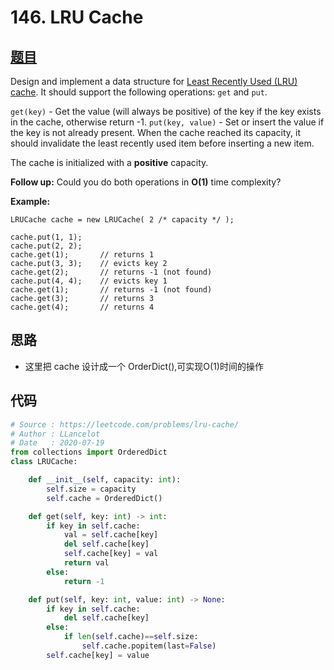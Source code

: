 # 146. LRU Cache

## [题目](https://leetcode.com/problems/lru-cache/)

Design and implement a data structure for [Least Recently Used (LRU) cache](https://en.wikipedia.org/wiki/Cache_replacement_policies#LRU). It should support the following operations: `get` and `put`.

`get(key)` - Get the value (will always be positive) of the key if the key exists in the cache, otherwise return -1.
`put(key, value)` - Set or insert the value if the key is not already present. When the cache reached its capacity, it should invalidate the least recently used item before inserting a new item.

The cache is initialized with a **positive** capacity.

**Follow up:**
Could you do both operations in **O(1)** time complexity?

**Example:**

```
LRUCache cache = new LRUCache( 2 /* capacity */ );

cache.put(1, 1);
cache.put(2, 2);
cache.get(1);       // returns 1
cache.put(3, 3);    // evicts key 2
cache.get(2);       // returns -1 (not found)
cache.put(4, 4);    // evicts key 1
cache.get(1);       // returns -1 (not found)
cache.get(3);       // returns 3
cache.get(4);       // returns 4
```

## 思路

- 这里把 cache 设计成一个 OrderDict(),可实现O(1)时间的操作

## 代码
```python
# Source : https://leetcode.com/problems/lru-cache/
# Author : LLancelot
# Date   : 2020-07-19
from collections import OrderedDict
class LRUCache:

    def __init__(self, capacity: int):
        self.size = capacity
        self.cache = OrderedDict()

    def get(self, key: int) -> int:
        if key in self.cache:
            val = self.cache[key]
            del self.cache[key]
            self.cache[key] = val
            return val
        else:
            return -1

    def put(self, key: int, value: int) -> None:
        if key in self.cache:
            del self.cache[key]
        else:
            if len(self.cache)==self.size:
                self.cache.popitem(last=False)
        self.cache[key] = value
```
